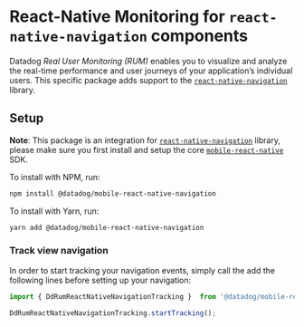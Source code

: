 # React-Native Monitoring for `react-native-navigation` components

Datadog *Real User Monitoring (RUM)* enables you to visualize and analyze the real-time performance and user journeys of your application’s individual users. This specific package adds support to the [`react-native-navigation`][1] library.

## Setup

**Note**: This package is an integration for [`react-native-navigation`][1] library, please make sure you first install and setup the core [`mobile-react-native`][2] SDK.

To install with NPM, run:

```sh
npm install @datadog/mobile-react-native-navigation
```

To install with Yarn, run:

```sh
yarn add @datadog/mobile-react-native-navigation
```

### Track view navigation

In order to start tracking your navigation events, simply call the add the following lines before setting up your navigation:

```js
import { DdRumReactNativeNavigationTracking }  from '@datadog/mobile-react-native-navigation';

DdRumReactNativeNavigationTracking.startTracking();
```

[1]: https://github.com/wix/react-native-navigation
[2]: https://github.com/DataDog/dd-sdk-reactnative/tree/main/packages/core
